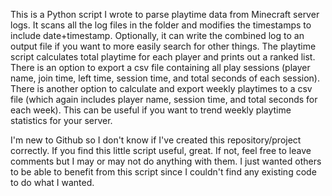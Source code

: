 This is a Python script I wrote to parse playtime data from Minecraft server logs. It scans all the log files in the folder and modifies the timestamps to include date+timestamp. Optionally, it can write the combined log to an output file if you want to more easily search for other things. The playtime script calculates total playtime for each player and prints out a ranked list. There is an option to export a csv file containing all play sessions (player name, join time, left time, session time, and total seconds of each session). There is another option to calculate and export weekly playtimes to a csv file (which again includes player name, session time, and total seconds for each week). This can be useful if you want to trend weekly playtime statistics for your server.

I'm new to Github so I don't know if I've created this repository/project correctly. If you find this little script useful, great. If not, feel free to leave comments but I may or may not do anything with them. I just wanted others to be able to benefit from this script since I couldn't find any existing code to do what I wanted.

